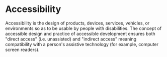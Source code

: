 # Accessibility

Accessibility is the design of products, devices, services, vehicles, or environments so as to be usable by people with disabilities. The concept of accessible design and practice of accessible development ensures both "direct access" (i.e. unassisted) and "indirect access" meaning compatibility with a person's assistive technology (for example, computer screen readers).
